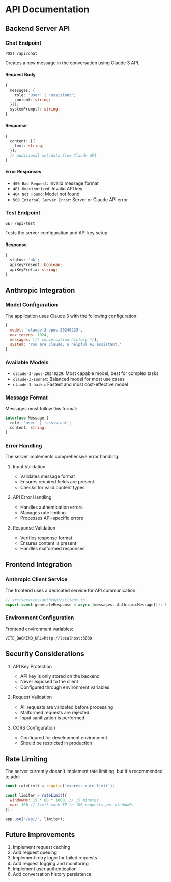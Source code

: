 # API Documentation

## Backend Server API

### Chat Endpoint

`POST /api/chat`

Creates a new message in the conversation using Claude 3 API.

#### Request Body

```typescript
{
  messages: {
    role: 'user' | 'assistant';
    content: string;
  }[];
  systemPrompt?: string;
}
```

#### Response

```typescript
{
  content: [{
    text: string;
  }];
  // Additional metadata from Claude API
}
```

#### Error Responses

- `400 Bad Request`: Invalid message format
- `401 Unauthorized`: Invalid API key
- `404 Not Found`: Model not found
- `500 Internal Server Error`: Server or Claude API error

### Test Endpoint

`GET /api/test`

Tests the server configuration and API key setup.

#### Response

```typescript
{
  status: 'ok';
  apiKeyPresent: boolean;
  apiKeyPrefix: string;
}
```

## Anthropic Integration

### Model Configuration

The application uses Claude 3 with the following configuration:

```javascript
{
  model: 'claude-3-opus-20240229',
  max_tokens: 1024,
  messages: [/* conversation history */],
  system: 'You are Claude, a helpful AI assistant.'
}
```

### Available Models

- `claude-3-opus-20240229`: Most capable model, best for complex tasks
- `claude-3-sonnet`: Balanced model for most use cases
- `claude-3-haiku`: Fastest and most cost-effective model

### Message Format

Messages must follow this format:

```typescript
interface Message {
  role: 'user' | 'assistant';
  content: string;
}
```

### Error Handling

The server implements comprehensive error handling:

1. Input Validation
   - Validates message format
   - Ensures required fields are present
   - Checks for valid content types

2. API Error Handling
   - Handles authentication errors
   - Manages rate limiting
   - Processes API-specific errors

3. Response Validation
   - Verifies response format
   - Ensures content is present
   - Handles malformed responses

## Frontend Integration

### Anthropic Client Service

The frontend uses a dedicated service for API communication:

```typescript
// src/services/anthropic/client.ts
export const generateResponse = async (messages: AnthropicMessage[]): Promise<string>
```

### Environment Configuration

Frontend environment variables:

```env
VITE_BACKEND_URL=http://localhost:3000
```

## Security Considerations

1. API Key Protection
   - API key is only stored on the backend
   - Never exposed to the client
   - Configured through environment variables

2. Request Validation
   - All requests are validated before processing
   - Malformed requests are rejected
   - Input sanitization is performed

3. CORS Configuration
   - Configured for development environment
   - Should be restricted in production

## Rate Limiting

The server currently doesn't implement rate limiting, but it's recommended to add:

```javascript
const rateLimit = require('express-rate-limit');

const limiter = rateLimit({
  windowMs: 15 * 60 * 1000, // 15 minutes
  max: 100 // limit each IP to 100 requests per windowMs
});

app.use('/api/', limiter);
```

## Future Improvements

1. Implement request caching
2. Add request queuing
3. Implement retry logic for failed requests
4. Add request logging and monitoring
5. Implement user authentication
6. Add conversation history persistence 